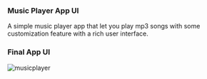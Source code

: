 ###  Music Player App UI
A simple music player app that let you play mp3 songs with some customization feature with a rich user interface.

### Final App UI
![musicplayer](https://user-images.githubusercontent.com/36065206/147957503-cc65c617-8067-4b7d-9287-3a108d361b02.png)
